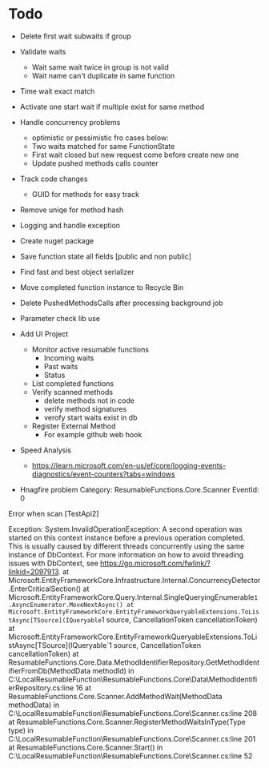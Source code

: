 ﻿# Todo

* Delete first wait subwaits if group
* Validate waits
	* Wait same wait twice in group is not valid
	* Wait name can't duplicate in same function

* Time wait exact match

* Activate one start wait if multiple exist for same method

* Handle concurrency problems
	* optimistic or pessimistic fro cases below:
	* Two waits matched for same FunctionState
	* First wait closed but new request come before create new one
	* Update pushed methods calls counter


* Track code changes
	* GUID for methods for easy track 

* Remove uniqe for method hash

* Logging and handle exception

* Create nuget package

* Save function state all fields [public and non public]
* Find fast and best object serializer
* Move completed function instance to Recycle Bin
* Delete PushedMethodsCalls after processing background job
* Parameter check lib use
* Add UI Project
	* Monitor active resumable functions
		* Incoming waits
		* Past waits
		* Status
	* List completed functions
	* Verify scanned methods 
		* delete methods not in code
		* verify method signatures
		* verofy start waits exist in db
	* Register External Method
		* For example github web hook


* Speed Analysis	
	* https://learn.microsoft.com/en-us/ef/core/logging-events-diagnostics/event-counters?tabs=windows


* Hnagfire problem
Category: ResumableFunctions.Core.Scanner
EventId: 0

Error when scan [TestApi2]

Exception: 
System.InvalidOperationException: A second operation was started on this context instance before a previous operation completed. This is usually caused by different threads concurrently using the same instance of DbContext. For more information on how to avoid threading issues with DbContext, see https://go.microsoft.com/fwlink/?linkid=2097913.
   at Microsoft.EntityFrameworkCore.Infrastructure.Internal.ConcurrencyDetector.EnterCriticalSection()
   at Microsoft.EntityFrameworkCore.Query.Internal.SingleQueryingEnumerable`1.AsyncEnumerator.MoveNextAsync()
   at Microsoft.EntityFrameworkCore.EntityFrameworkQueryableExtensions.ToListAsync[TSource](IQueryable`1 source, CancellationToken cancellationToken)
   at Microsoft.EntityFrameworkCore.EntityFrameworkQueryableExtensions.ToListAsync[TSource](IQueryable`1 source, CancellationToken cancellationToken)
   at ResumableFunctions.Core.Data.MethodIdentifierRepository.GetMethodIdentifierFromDb(MethodData methodId) in C:\LocalResumableFunction\ResumableFunctions.Core\Data\MethodIdentifierRepository.cs:line 16
   at ResumableFunctions.Core.Scanner.AddMethodWait(MethodData methodData) in C:\LocalResumableFunction\ResumableFunctions.Core\Scanner.cs:line 208
   at ResumableFunctions.Core.Scanner.RegisterMethodWaitsInType(Type type) in C:\LocalResumableFunction\ResumableFunctions.Core\Scanner.cs:line 201
   at ResumableFunctions.Core.Scanner.Start() in C:\LocalResumableFunction\ResumableFunctions.Core\Scanner.cs:line 52
